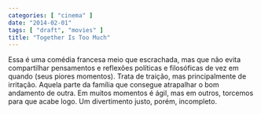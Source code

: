 ```yaml
---
categories: [ "cinema" ]
date: "2014-02-01"
tags: [ "draft", "movies" ]
title: "Together Is Too Much"
---
```

Essa é uma comédia francesa meio que escrachada, mas que não evita
compartilhar pensamentos e reflexões políticas e filosóficas de vez
em quando (seus piores momentos). Trata de traição, mas principalmente
de irritação. Aquela parte da família que consegue atrapalhar o bom
andamento de outra. Em muitos momentos é ágil, mas em outros, torcemos
para que acabe logo. Um divertimento justo, porém, incompleto.
